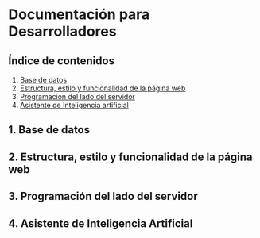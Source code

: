 # Documentación para Desarrolladores

## Índice de contenidos
1. [Base de datos](#base-de-datos)
2. [Estructura, estilo y funcionalidad de la página web](#estructura-estilo-y-funcionalidad-de-la-página-web)
3. [Programación del lado del servidor](#programación-del-lado-del-servidor)
4. [Asistente de Inteligencia artificial](#asistente-de-inteligencia-artificial)

## 1. Base de datos

## 2. Estructura, estilo y funcionalidad de la página web

## 3. Programación del lado del servidor

## 4. Asistente de Inteligencia Artificial
